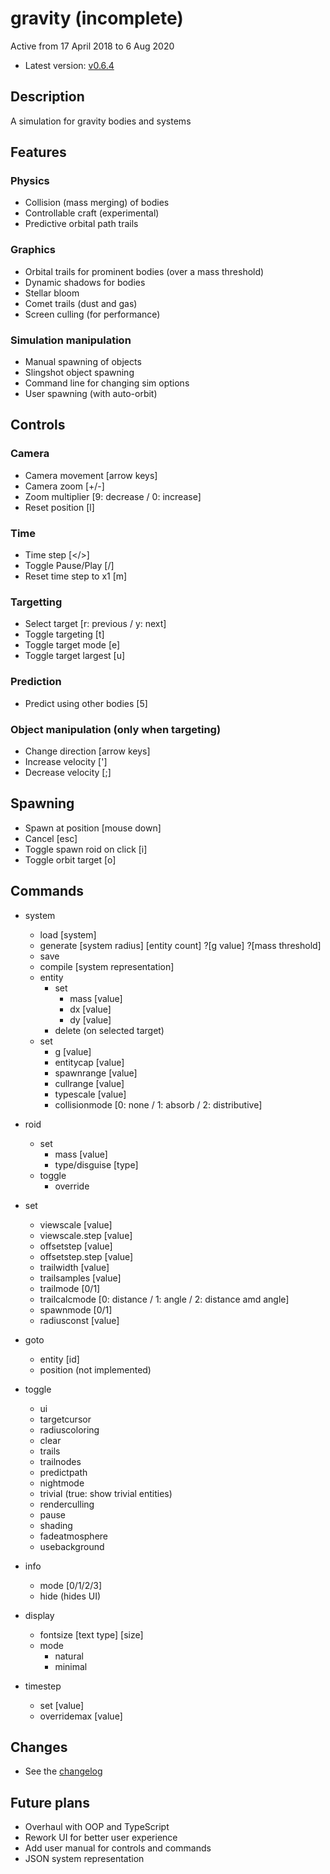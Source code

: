 # gravity (incomplete)
Active from 17 April 2018 to 6 Aug 2020
- Latest version: [v0.6.4](https://github.com/AoMedium/gravity/tree/main/versions/gravity%20v0.6.4)
## Description
A simulation for gravity bodies and systems

## Features
### Physics
- Collision (mass merging) of bodies
- Controllable craft (experimental)
- Predictive orbital path trails

### Graphics
- Orbital trails for prominent bodies (over a mass threshold)
- Dynamic shadows for bodies
- Stellar bloom
- Comet trails (dust and gas)
- Screen culling (for performance)

### Simulation manipulation
- Manual spawning of objects
- Slingshot object spawning
- Command line for changing sim options
- User spawning (with auto-orbit)

## Controls
### Camera
- Camera movement [arrow keys]
- Camera zoom [+/-]
- Zoom multiplier [9: decrease / 0: increase]
- Reset position [l]
### Time
- Time step [</>]
- Toggle Pause/Play [/]
- Reset time step to x1 [m]
### Targetting
- Select target [r: previous / y: next]
- Toggle targeting [t]
- Toggle target mode [e]
- Toggle target largest [u]

### Prediction
- Predict using other bodies [5]

### Object manipulation (only when targeting)
- Change direction [arrow keys]
- Increase velocity [']
- Decrease velocity [;]
## Spawning
- Spawn at position [mouse down]
- Cancel [esc]
- Toggle spawn roid on click [i]
- Toggle orbit target [o]


## Commands
- system
  - load [system]
  - generate [system radius] [entity count] ?[g value] ?[mass threshold]
  - save
  - compile [system representation]
  - entity
    - set
      - mass [value]
      - dx [value]
      - dy [value]
    - delete (on selected target)
  - set
    - g [value]
    - entitycap [value]
    - spawnrange [value]
    - cullrange [value]
    - typescale [value]
    - collisionmode [0: none / 1: absorb / 2: distributive]
    
- roid
  - set
    - mass [value]
    - type/disguise [type]
  - toggle
    - override
    
- set
  - viewscale [value]
  - viewscale.step [value]
  - offsetstep [value]
  - offsetstep.step [value]
  - trailwidth [value]
  - trailsamples [value]
  - trailmode [0/1]
  - trailcalcmode [0: distance / 1: angle / 2: distance amd angle]
  - spawnmode [0/1]
  - radiusconst [value]
  
- goto
  - entity [id]
  - position (not implemented)

- toggle
  - ui
  - targetcursor
  - radiuscoloring
  - clear
  - trails
  - trailnodes
  - predictpath
  - nightmode
  - trivial (true: show trivial entities)
  - renderculling
  - pause
  - shading
  - fadeatmosphere
  - usebackground
  
- info
  - mode [0/1/2/3]
  - hide (hides UI)
  
- display
  - fontsize [text type] [size]
  - mode
    - natural
    - minimal
    
- timestep
  - set [value]
  - overridemax [value]

## Changes
- See the [changelog](changelog.txt)

## Future plans
- Overhaul with OOP and TypeScript
- Rework UI for better user experience
- Add user manual for controls and commands
- JSON system representation
